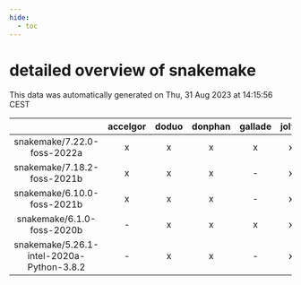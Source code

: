 ```yaml
---
hide:
  - toc
---
```


detailed overview of snakemake
==============================


This data was automatically generated on Thu, 31 Aug 2023 at 14:15:56 CEST  

| |accelgor|doduo|donphan|gallade|joltik|skitty|swalot|victini|
| :---: | :---: | :---: | :---: | :---: | :---: | :---: | :---: | :---: |
|snakemake/7.22.0-foss-2022a|x|x|x|x|x|x|x|x|
|snakemake/7.18.2-foss-2021b|x|x|x|-|x|x|x|x|
|snakemake/6.10.0-foss-2021b|x|x|x|-|x|x|x|x|
|snakemake/6.1.0-foss-2020b|-|x|x|x|x|x|x|x|
|snakemake/5.26.1-intel-2020a-Python-3.8.2|-|x|x|-|x|x|x|x|
